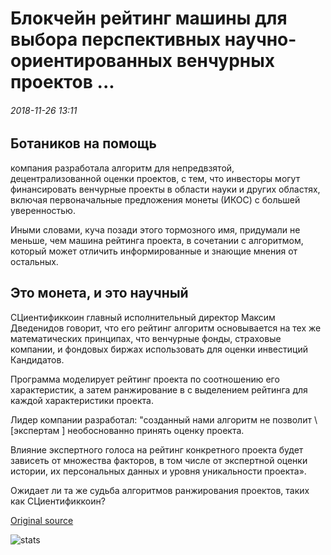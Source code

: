 # Блокчейн рейтинг машины для выбора перспективных научно-ориентированных венчурных проектов ...

###### 2018-11-26 13:11

## Ботаников на помощь

компания разработала алгоритм для непредвзятой, децентрализованной оценки проектов, с тем, что инвесторы могут финансировать венчурные проекты в области науки и других областях, включая первоначальные предложения монеты (ИКОС) с большей уверенностью.

Иными словами, куча позади этого тормозного имя, придумали не меньше, чем машина рейтинга проекта, в сочетании с алгоритмом, который может отличить информированные и знающие мнения от остальных.

## Это монета, и это научный

СЦиентификкоин главный исполнительный директор Максим Дведенидов говорит, что его рейтинг алгоритм основывается на тех же математических принципах, что венчурные фонды, страховые компании, и фондовых биржах использовать для оценки инвестиций Кандидатов.

Программа моделирует рейтинг проекта по соотношению его характеристик, а затем ранжирование в с выделением рейтинга для каждой характеристики проекта.

Лидер компании разработал: "созданный нами алгоритм не позволит \ [экспертам \] необоснованно принять оценку проекта.

Влияние экспертного голоса на рейтинг конкретного проекта будет зависеть от множества факторов, в том числе от экспертной оценки истории, их персональных данных и уровня уникальности проекта».

Ожидает ли та же судьба алгоритмов ранжирования проектов, таких как СЦиентификкоин?

[Original source](https://cointelegraph.com/news/a-blockchain-ranking-machine-to-select-promising-science-focused-venture-projects)

![stats](https://c.statcounter.com/11760860/0/a89fa40b/1/ "stats")